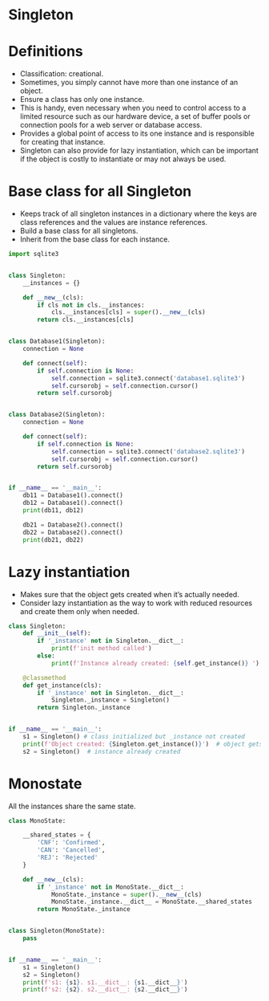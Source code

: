 # Singleton

# Definitions
- Classification: creational.
- Sometimes, you simply cannot have more than one instance of an object.
- Ensure a class has only one instance.
- This is handy, even necessary when you need to control access to a limited resource such as our hardware device, a 
set of buffer pools or connection pools for a web server or database access.
- Provides a global point of access to its one instance and is responsible for creating that instance.
- Singleton can also provide for lazy instantiation, which can be important if the object is costly to instantiate or 
may not always be used.

# Base class for all Singleton
- Keeps track of all singleton instances in a dictionary where the keys are class references and the values are 
instance references.
- Build a base class for all singletons.
- Inherit from the base class for each instance.

```python
import sqlite3


class Singleton:
    __instances = {}

    def __new__(cls):
        if cls not in cls.__instances:
            cls.__instances[cls] = super().__new__(cls)
        return cls.__instances[cls]


class Database1(Singleton):
    connection = None

    def connect(self):
        if self.connection is None:
            self.connection = sqlite3.connect('database1.sqlite3')
            self.cursorobj = self.connection.cursor()
        return self.cursorobj


class Database2(Singleton):
    connection = None

    def connect(self):
        if self.connection is None:
            self.connection = sqlite3.connect('database2.sqlite3')
            self.cursorobj = self.connection.cursor()
        return self.cursorobj


if __name__ == '__main__':
    db11 = Database1().connect()
    db12 = Database1().connect()
    print(db11, db12)

    db21 = Database2().connect()
    db22 = Database2().connect()
    print(db21, db22)
```

# Lazy instantiation
- Makes sure that the object gets created when it’s actually needed.
- Consider lazy instantiation as the way to work with reduced resources and  create them only when needed.

```python
class Singleton:
    def __init__(self):
        if '_instance' not in Singleton.__dict__:
            print(f'init method called')
        else:
            print(f'Instance already created: {self.get_instance()} ')

    @classmethod
    def get_instance(cls):
        if '_instance' not in Singleton.__dict__:
            Singleton._instance = Singleton()
        return Singleton._instance


if __name__ == '__main__':
    s1 = Singleton() # class initialized but _instance not created
    print(f'Object created: {Singleton.get_instance()}')  # object gets created here
    s2 = Singleton()  # instance already created
```

# Monostate
All the instances share the same state.

```python
class MonoState:

    __shared_states = {
        'CNF': 'Confirmed',
        'CAN': 'Cancelled',
        'REJ': 'Rejected'
    }

    def __new__(cls):
        if '_instance' not in MonoState.__dict__:
            MonoState._instance = super().__new__(cls)
            MonoState._instance.__dict__ = MonoState.__shared_states
        return MonoState._instance


class Singleton(MonoState):
    pass


if __name__ == '__main__':
    s1 = Singleton()
    s2 = Singleton()
    print(f's1: {s1}. s1.__dict__: {s1.__dict__}')
    print(f's2: {s2}. s2.__dict__: {s2.__dict__}')
```
